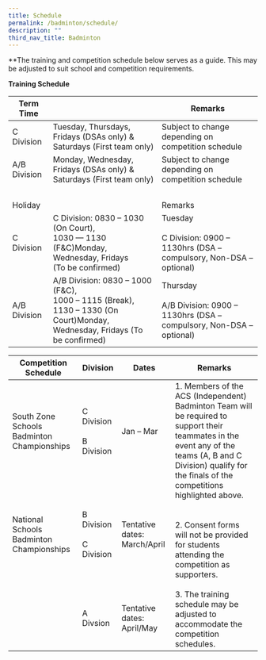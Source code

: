 ```yaml
---
title: Schedule
permalink: /badminton/schedule/
description: ""
third_nav_title: Badminton
---
```

**The training and competition schedule below serves as a guide. This may be adjusted to suit school and competition requirements.

**Training Schedule**

<table>
<thead>
  <tr>
    <th>Term Time</th>
    <th> </th>
    <th>Remarks</th>
  </tr>
</thead>
<tbody>
  <tr>
    <td>C Division</td>
    <td>Tuesday, Thursdays, Fridays (DSAs only) &amp; Saturdays (First team only)</td>
    <td>Subject to change depending on competition schedule</td>
  </tr>
  <tr>
    <td>A/B Division</td>
    <td>Monday, Wednesday, Fridays (DSAs only) &amp; Saturdays (First team only)</td>
    <td>Subject to change depending on competition schedule</td>
  </tr>
  <tr>
    <td colspan="3"> &nbsp;&nbsp;</td>
  </tr>
  <tr>
    <td>Holiday</td>
    <td> </td>
    <td>Remarks</td>
  </tr>
  <tr>
    <td>C Division</td>
    <td>C Division: 0830 – 1030 (On Court),<br>1030 —  1130 (F&amp;C)Monday, Wednesday, Fridays<br>(To be confirmed)</td>
    <td>Tuesday<br><br>C Division: 0900 – 1130hrs (DSA – compulsory, Non-DSA – optional)</td>
  </tr>
  <tr>
    <td>A/B Division</td>
    <td>A/B Division: 0830 – 1000 (F&amp;C),<br>1000 –  1115 (Break),<br>1130 – 1330 (On Court)Monday, Wednesday, Fridays (To be confirmed)</td>
    <td>Thursday<br><br>A/B Division: 0900 – 1130hrs (DSA – compulsory, Non-DSA – optional)</td>
  </tr>
</tbody>
</table>

<table>
<thead>
  <tr>
    <th>Competition Schedule</th>
    <th>Division</th>
    <th>Dates</th>
    <th>Remarks</th>
  </tr>
</thead>
<tbody>
  <tr>
    <td>South Zone Schools Badminton Championships</td>
    <td>C Division<br><br>B Division</td>
    <td>Jan – Mar</td>
    <td rowspan="4">1.      Members of the ACS (Independent) Badminton Team will be required to support their teammates in the event any of the teams (A, B and C Division) qualify for the finals of the competitions highlighted above.<br><br> <br>2.      Consent forms will not be provided for students attending the competition as supporters.<br> <br>3.      The training schedule may be adjusted to accommodate the competition schedules.<br> </td>
  </tr>
  <tr>
    <td>National Schools Badminton Championships</td>
    <td>B Division<br><br>C Division</td>
    <td>Tentative dates: March/April</td>
  </tr>
  <tr>
    <td></td>
    <td>A Divsion</td>
    <td>Tentative dates: April/May<br></td>
  </tr>
</tbody>
</table>